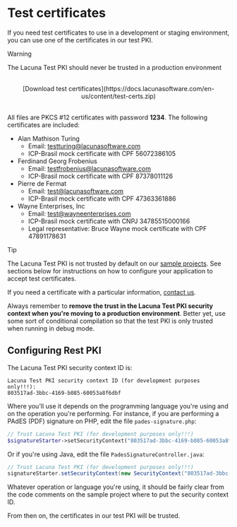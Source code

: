 ﻿# Test certificates

If you need test certificates to use in a development or staging environment, you can
use one of the certificates in our test PKI.

> [!WARNING]
> The Lacuna Test PKI should never be trusted in a production environment

<br />
<center>
[Download test certificates](https://docs.lacunasoftware.com/en-us/content/test-certs.zip)
</center>
<br />

All files are PKCS #12 certificates with password **1234**. The following certificates are included:

* Alan Mathison Turing
    * Email: testturing@lacunasoftware.com
    * ICP-Brasil mock certificate with CPF 56072386105
* Ferdinand Georg Frobenius
    * Email: testfrobenius@lacunasoftware.com
    * ICP-Brasil mock certificate with CPF 87378011126
* Pierre de Fermat
    * Email: test@lacunasoftware.com
    * ICP-Brasil mock certificate with CPF 47363361886
* Wayne Enterprises, Inc 
	* Email: test@wayneenterprises.com
    * ICP-Brasil mock certificate with CNPJ 34785515000166	
	* Legal representative: Bruce Wayne mock certificate with CPF 47891178631

> [!TIP]
> The Lacuna Test PKI is not trusted by default on our [sample projects](https://github.com/LacunaSoftware/PkiSuiteSamples). See
> sections below for instructions on how to configure your application to accept test certificates.

If you need a certificate with a particular information, [contact us](http://support.lacunasoftware.com/).

Always remember to **remove the trust in the Lacuna Test PKI security context when you're moving to a production environment**. Better yet, use some sort of conditional compilation so that the test PKI is only trusted when running in debug mode.

## Configuring Rest PKI

The Lacuna Test PKI security context ID is:

```
Lacuna Test PKI security context ID (for development purposes only!!!):
803517ad-3bbc-4169-b085-60053a8f6dbf
```

Where you'll use it depends on the programming language you're using and on the operation you're
performing. For instance, if you are performing a PAdES (PDF) signature on PHP, edit the file `pades-signature.php`:

```php
// Trust Lacuna Test PKI (for development purposes only!!!)
$signatureStarter->setSecurityContext("803517ad-3bbc-4169-b085-60053a8f6dbf");
```
    
Or if you're using Java, edit the file `PadesSignatureController.java`:

```java
// Trust Lacuna Test PKI (for development purposes only!!!)
signatureStarter.setSecurityContext(new SecurityContext("803517ad-3bbc-4169-b085-60053a8f6dbf"));
```
Whatever operation or language you're using, it should be fairly clear from the code comments on the sample project where to put the security context ID.

From then on, the certificates in our test PKI will be trusted.
